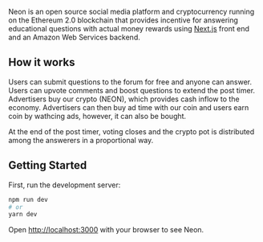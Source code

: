 Neon is an open source social media platform and cryptocurrency running on the Ethereum 2.0 blockchain that provides incentive for answering educational questions with actual money rewards using [Next.js](https://nextjs.org/) front end and an Amazon Web Services backend.
## How it works
Users can submit questions to the forum for free and anyone can answer. Users can upvote comments and boost questions to extend the post timer.
Advertisers buy our crypto (NEON), which provides cash inflow to the economy. Advertisers can then buy ad time with our coin and users earn coin by wathcing ads, however, it can also be bought.

At the end of the post timer, voting closes and the crypto pot is distributed among the answerers in a proportional way.
## Getting Started

First, run the development server:

```bash
npm run dev
# or
yarn dev
```

Open [http://localhost:3000](http://localhost:3000) with your browser to see Neon.